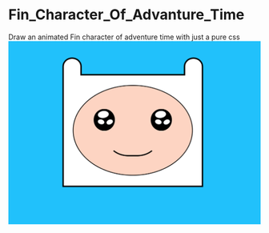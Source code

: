 # Fin_Character_Of_Advanture_Time
Draw an animated Fin character of adventure time with just a pure css
![alt text](https://github.com/ELAAZMAOUI/Fin_Character_Of_Advanture_Time/blob/master/Capture.PNG?raw=true)
